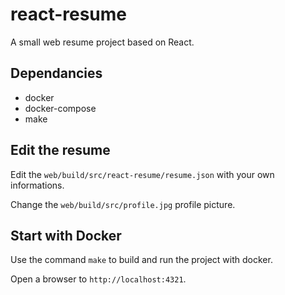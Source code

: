 # react-resume
A small web resume project based on React.

## Dependancies

* docker
* docker-compose
* make

## Edit the resume

Edit the `web/build/src/react-resume/resume.json` with your own informations.

Change the `web/build/src/profile.jpg` profile picture.

## Start with Docker
	
Use the command `make` to build and run the project with docker.

Open a browser to `http://localhost:4321`.

